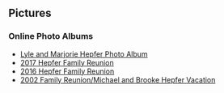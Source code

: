 ## Pictures

### Online Photo Albums

* [Lyle and Marjorie Hepfer Photo Album](https://1drv.ms/f/s!ACQ8fCng9PQRgkE)
* [2017 Hepfer Family Reunion](https://1drv.ms/f/s!AiQ8fCng9PQRjB7xQLz9p1IHhNEn)
* [2016 Hepfer Family Reunion](https://1drv.ms/f/s!AiQ8fCng9PQRiWfW8W4bCIW3E4D5)
* [2002 Family Reunion/Michael and Brooke Hepfer Vacation](https://1drv.ms/f/s!ACQ8fCng9PQRg3o)